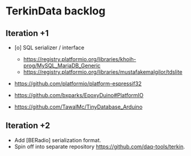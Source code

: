 # TerkinData backlog

## Iteration +1
- [o] SQL serializer / interface
  - https://registry.platformio.org/libraries/khoih-prog/MySQL_MariaDB_Generic
  - https://registry.platformio.org/libraries/mustafakemalgilor/tdslite
 
- https://github.com/platformio/platform-espressif32
- https://github.com/bxparks/EpoxyDuino#PlatformIO
- https://github.com/TawalMc/TinyDatabase_Arduino
 
## Iteration +2
- Add [BERadio] serialization format.
- Spin off into separate repository https://github.com/daq-tools/terkin.
